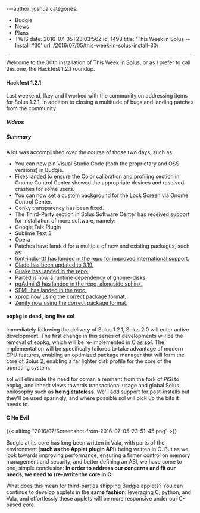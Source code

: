 ---author: joshua
categories:
- Budgie
- News
- Plans
- TWIS
date: 2016-07-05T23:03:56Z
id: 1498
title: 'This Week in Solus -- Install #30'
url: /2016/07/05/this-week-in-solus-install-30/
---
Welcome to the 30th installation of This Week in Solus, or as I prefer to call this one, the Hackfest 1.2.1 roundup. 

#### Hackfest 1.2.1

Last weekend, Ikey and I worked with the community on addressing items for Solus 1.2.1, in addition to closing a multitude of bugs and landing patches from the community.

##### Videos

##### Summary

A lot was accomplished over the course of those two days, such as:
-  You can now pin Visual Studio Code (both the proprietary and OSS versions) in Budgie.
-  Fixes landed to ensure the Color calibration and profiling section in Gnome Control Center showed the appropriate devices and resolved crashes for some users.
-  You can now set a custom background for the Lock Screen via Gnome Control Center.
-  Conky transparency has been fixed.
-  The Third-Party section in Solus Software Center has received support for installation of more software, namely: 
 - Google Talk Plugin
 - Sublime Text 3
 - Opera
-  Patches have landed for a multiple of new and existing packages, such as: 
 - <a href="https://bugs.solus-project.com/show_bug.cgi?id=711">font-indic-ttf has landed in the repo for improved international support.</a>
 - <a href="https://bugs.solus-project.com/show_bug.cgi?id=879">Glade has been updated to 3.19.</a>
 - <a href="https://bugs.solus-project.com/show_bug.cgi?id=961">Guake has landed in the repo.</a>
 - <a href="https://bugs.solus-project.com/show_bug.cgi?id=910">Parted is now a runtime dependency of gnome-disks.</a>
 - <a href="https://bugs.solus-project.com/show_bug.cgi?id=721">pgAdmin3 has landed in the repo, alongside sphinx.</a>
 - <a href="https://bugs.solus-project.com/show_bug.cgi?id=1001">SFML has landed in the repo.</a>
 - <a href="https://bugs.solus-project.com/show_bug.cgi?id=883">xprop now using the correct package format.</a>
 - <a href="https://bugs.solus-project.com/show_bug.cgi?id=868">Zenity now using the correct package format.</a>

#### eopkg is dead, long live sol

Immediately following the delivery of Solus 1.2.1, Solus 2.0 will enter active development. The first change in this series of developments will be the removal of eopkg, which will be re-implemented in C as 
<a href="https://github.com/solus-project/sol">**sol**</a>. The implementation will be specifically tailored to take advantage of modern CPU features, enabling an optimized package manager that will form the core of Solus 2, enabling a far lighter disk 
profile for the core of the operating system.

sol will eliminate the need for comar, a remnant from the fork of PiSi to eopkg, and inherit views towards transactional usage and global Solus philosophy such as **being stateless**. We'll add support for post-installs but they'll be used sparingly, and 
where possible sol will pick up the bits it needs to.

#### C No Evil

{{< altimg "2016/07/Screenshot-from-2016-07-05-23-51-45.png" >}}

Budgie at its core has long been written in Vala, with parts of the environment (**such as the Applet plugin API**) being written in C. But as we look towards improving performance, ensuring a firmer control on memory management and security, 
and better defining an ABI, we have come to one, simple conclusion: **In order to address our concerns and fit our needs, we need to (re-)write the core in C**.

What does this mean for third-parties shipping Budgie applets? You can continue to develop applets in the **same fashion**: leveraging C, python, and Vala, and effortlessly these applets will be more responsive under our C-based core.